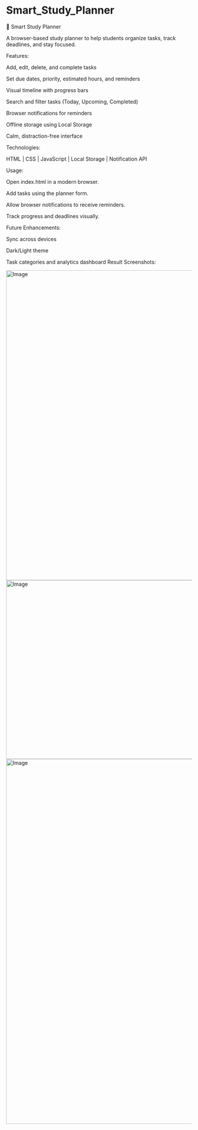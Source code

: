 # Smart_Study_Planner
📖 Smart Study Planner

A browser-based study planner to help students organize tasks, track deadlines, and stay focused.

Features:

Add, edit, delete, and complete tasks

Set due dates, priority, estimated hours, and reminders

Visual timeline with progress bars

Search and filter tasks (Today, Upcoming, Completed)

Browser notifications for reminders

Offline storage using Local Storage

Calm, distraction-free interface

Technologies:

HTML | CSS | JavaScript | Local Storage | Notification API

Usage:

Open index.html in a modern browser.

Add tasks using the planner form.

Allow browser notifications to receive reminders.

Track progress and deadlines visually.

Future Enhancements:

Sync across devices

Dark/Light theme

Task categories and analytics dashboard
Result Screenshots:

<img width="1888" height="839" alt="Image" src="https://github.com/user-attachments/assets/0931d936-db58-402c-8f80-68dd82ebfd91" />

<img width="1882" height="484" alt="Image" src="https://github.com/user-attachments/assets/3d8707d3-ed23-4b0d-a08c-78d8bf27aebd" />

<img width="1916" height="988" alt="Image" src="https://github.com/user-attachments/assets/4c82f00a-e30d-49ba-8c61-2c0b68d94438" />

